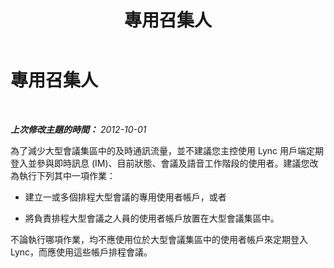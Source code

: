 ﻿---
title: 專用召集人
TOCTitle: 專用召集人
ms:assetid: 2f99049a-ac9a-43e3-a46d-5122b597420f
ms:mtpsurl: https://technet.microsoft.com/zh-tw/library/JJ204775(v=OCS.15)
ms:contentKeyID: 49290476
ms.date: 08/10/2015
mtps_version: v=OCS.15
ms.translationtype: HT
---

# 專用召集人

 

_**上次修改主題的時間：** 2012-10-01_

為了減少大型會議集區中的及時通訊流量，並不建議您主控使用 Lync 用戶端定期登入並參與即時訊息 (IM)、目前狀態、會議及語音工作階段的使用者。建議您改為執行下列其中一項作業：

  - 建立一或多個排程大型會議的專用使用者帳戶，或者

  - 將負責排程大型會議之人員的使用者帳戶放置在大型會議集區中。

不論執行哪項作業，均不應使用位於大型會議集區中的使用者帳戶來定期登入 Lync，而應使用這些帳戶排程會議。

